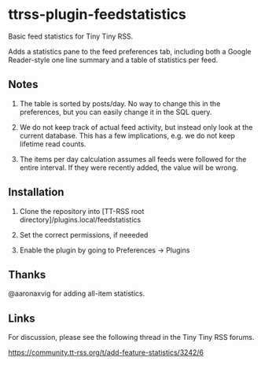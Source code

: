 ttrss-plugin-feedstatistics
===========================

Basic feed statistics for Tiny Tiny RSS. 

Adds a statistics pane to the feed preferences tab, including both a Google Reader-style one line summary and a table of statistics per feed.

Notes
-----

1) The table is sorted by posts/day. No way to change this in the preferences, but you can easily change it in the SQL query.

2) We do not keep track of actual feed activity, but instead only look at the current database. This has a few implications, e.g. we do not keep lifetime read counts. 

3) The items per day calculation assumes all feeds were followed for the entire interval. If they were recently added, the value will be wrong.

Installation
------------

1) Clone the repository into [TT-RSS root directory]/plugins.local/feedstatistics

2) Set the correct permissions, if neeeded

3) Enable the plugin by going to Preferences -> Plugins

Thanks
---------

@aaronaxvig for adding all-item statistics.

Links
-----

For discussion, please see the following thread in the Tiny Tiny RSS forums.

https://community.tt-rss.org/t/add-feature-statistics/3242/6
